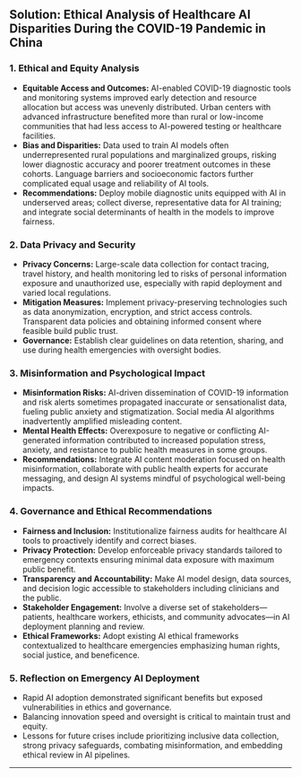 ## Solution: Ethical Analysis of Healthcare AI Disparities During the COVID-19 Pandemic in China

### 1. Ethical and Equity Analysis

- **Equitable Access and Outcomes:**
AI-enabled COVID-19 diagnostic tools and monitoring systems improved early detection and resource allocation but access was unevenly distributed. Urban centers with advanced infrastructure benefited more than rural or low-income communities that had less access to AI-powered testing or healthcare facilities.
- **Bias and Disparities:**
Data used to train AI models often underrepresented rural populations and marginalized groups, risking lower diagnostic accuracy and poorer treatment outcomes in these cohorts. Language barriers and socioeconomic factors further complicated equal usage and reliability of AI tools.
- **Recommendations:**
Deploy mobile diagnostic units equipped with AI in underserved areas; collect diverse, representative data for AI training; and integrate social determinants of health in the models to improve fairness.


### 2. Data Privacy and Security

- **Privacy Concerns:**
Large-scale data collection for contact tracing, travel history, and health monitoring led to risks of personal information exposure and unauthorized use, especially with rapid deployment and varied local regulations.
- **Mitigation Measures:**
Implement privacy-preserving technologies such as data anonymization, encryption, and strict access controls. Transparent data policies and obtaining informed consent where feasible build public trust.
- **Governance:**
Establish clear guidelines on data retention, sharing, and use during health emergencies with oversight bodies.


### 3. Misinformation and Psychological Impact

- **Misinformation Risks:**
AI-driven dissemination of COVID-19 information and risk alerts sometimes propagated inaccurate or sensationalist data, fueling public anxiety and stigmatization. Social media AI algorithms inadvertently amplified misleading content.
- **Mental Health Effects:**
Overexposure to negative or conflicting AI-generated information contributed to increased population stress, anxiety, and resistance to public health measures in some groups.
- **Recommendations:**
Integrate AI content moderation focused on health misinformation, collaborate with public health experts for accurate messaging, and design AI systems mindful of psychological well-being impacts.


### 4. Governance and Ethical Recommendations

- **Fairness and Inclusion:**
Institutionalize fairness audits for healthcare AI tools to proactively identify and correct biases.
- **Privacy Protection:**
Develop enforceable privacy standards tailored to emergency contexts ensuring minimal data exposure with maximum public benefit.
- **Transparency and Accountability:**
Make AI model design, data sources, and decision logic accessible to stakeholders including clinicians and the public.
- **Stakeholder Engagement:**
Involve a diverse set of stakeholders—patients, healthcare workers, ethicists, and community advocates—in AI deployment planning and review.
- **Ethical Frameworks:**
Adopt existing AI ethical frameworks contextualized to healthcare emergencies emphasizing human rights, social justice, and beneficence.


### 5. Reflection on Emergency AI Deployment

- Rapid AI adoption demonstrated significant benefits but exposed vulnerabilities in ethics and governance.
- Balancing innovation speed and oversight is critical to maintain trust and equity.
- Lessons for future crises include prioritizing inclusive data collection, strong privacy safeguards, combating misinformation, and embedding ethical review in AI pipelines.

***